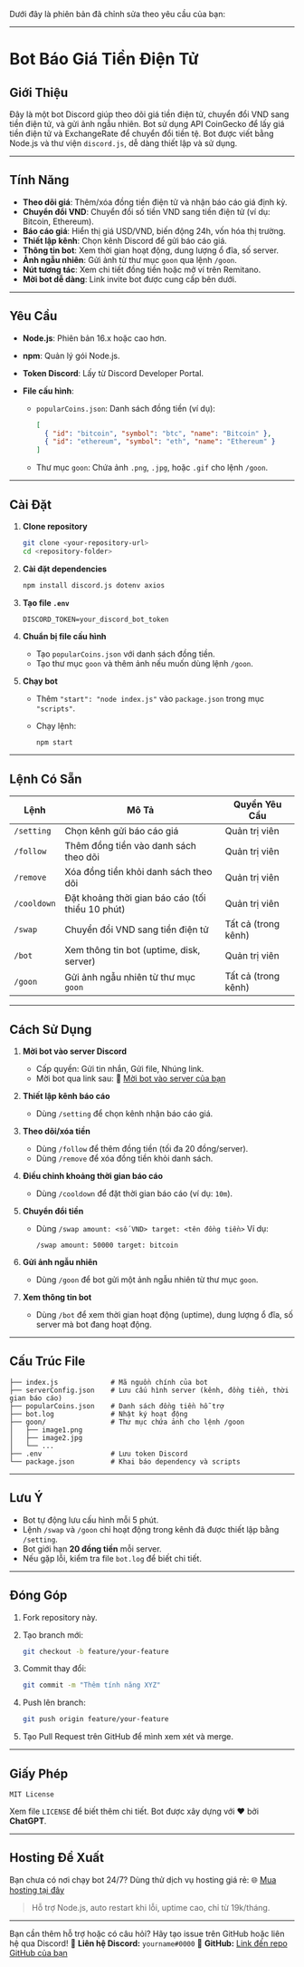 Dưới đây là phiên bản đã chỉnh sửa theo yêu cầu của bạn:

---

# Bot Báo Giá Tiền Điện Tử

## Giới Thiệu

Đây là một bot Discord giúp theo dõi giá tiền điện tử, chuyển đổi VND sang tiền điện tử, và gửi ảnh ngẫu nhiên. Bot sử dụng API CoinGecko để lấy giá tiền điện tử và ExchangeRate để chuyển đổi tiền tệ. Bot được viết bằng Node.js và thư viện `discord.js`, dễ dàng thiết lập và sử dụng.

---

## Tính Năng

* **Theo dõi giá**: Thêm/xóa đồng tiền điện tử và nhận báo cáo giá định kỳ.
* **Chuyển đổi VND**: Chuyển đổi số tiền VND sang tiền điện tử (ví dụ: Bitcoin, Ethereum).
* **Báo cáo giá**: Hiển thị giá USD/VND, biến động 24h, vốn hóa thị trường.
* **Thiết lập kênh**: Chọn kênh Discord để gửi báo cáo giá.
* **Thông tin bot**: Xem thời gian hoạt động, dung lượng ổ đĩa, số server.
* **Ảnh ngẫu nhiên**: Gửi ảnh từ thư mục `goon` qua lệnh `/goon`.
* **Nút tương tác**: Xem chi tiết đồng tiền hoặc mở ví trên Remitano.
* **Mời bot dễ dàng**: Link invite bot được cung cấp bên dưới.

---

## Yêu Cầu

* **Node.js**: Phiên bản 16.x hoặc cao hơn.
* **npm**: Quản lý gói Node.js.
* **Token Discord**: Lấy từ Discord Developer Portal.
* **File cấu hình**:

  * `popularCoins.json`: Danh sách đồng tiền (ví dụ):

    ```json
    [
      { "id": "bitcoin", "symbol": "btc", "name": "Bitcoin" },
      { "id": "ethereum", "symbol": "eth", "name": "Ethereum" }
    ]
    ```

  * Thư mục `goon`: Chứa ảnh `.png`, `.jpg`, hoặc `.gif` cho lệnh `/goon`.

---

## Cài Đặt

1. **Clone repository**

   ```bash
   git clone <your-repository-url>
   cd <repository-folder>
   ```

2. **Cài đặt dependencies**

   ```bash
   npm install discord.js dotenv axios
   ```

3. **Tạo file `.env`**

   ```
   DISCORD_TOKEN=your_discord_bot_token
   ```

4. **Chuẩn bị file cấu hình**

   * Tạo `popularCoins.json` với danh sách đồng tiền.
   * Tạo thư mục `goon` và thêm ảnh nếu muốn dùng lệnh `/goon`.

5. **Chạy bot**

   * Thêm `"start": "node index.js"` vào `package.json` trong mục `"scripts"`.
   * Chạy lệnh:

     ```bash
     npm start
     ```

---

## Lệnh Có Sẵn

| Lệnh        | Mô Tả                                            | Quyền Yêu Cầu       |
| ----------- | ------------------------------------------------ | ------------------- |
| `/setting`  | Chọn kênh gửi báo cáo giá                        | Quản trị viên       |
| `/follow`   | Thêm đồng tiền vào danh sách theo dõi            | Quản trị viên       |
| `/remove`   | Xóa đồng tiền khỏi danh sách theo dõi            | Quản trị viên       |
| `/cooldown` | Đặt khoảng thời gian báo cáo (tối thiểu 10 phút) | Quản trị viên       |
| `/swap`     | Chuyển đổi VND sang tiền điện tử                 | Tất cả (trong kênh) |
| `/bot`      | Xem thông tin bot (uptime, disk, server)         | Quản trị viên       |
| `/goon`     | Gửi ảnh ngẫu nhiên từ thư mục `goon`             | Tất cả (trong kênh) |

---

## Cách Sử Dụng

1. **Mời bot vào server Discord**

   * Cấp quyền: Gửi tin nhắn, Gửi file, Nhúng link.
   * Mời bot qua link sau:
     🔗 [Mời bot vào server của bạn](https://discord.com/oauth2/authorize?client_id=YOUR_CLIENT_ID&scope=bot+applications.commands&permissions=274878219264)

2. **Thiết lập kênh báo cáo**

   * Dùng `/setting` để chọn kênh nhận báo cáo giá.

3. **Theo dõi/xóa tiền**

   * Dùng `/follow` để thêm đồng tiền (tối đa 20 đồng/server).
   * Dùng `/remove` để xóa đồng tiền khỏi danh sách.

4. **Điều chỉnh khoảng thời gian báo cáo**

   * Dùng `/cooldown` để đặt thời gian báo cáo (ví dụ: `10m`).

5. **Chuyển đổi tiền**

   * Dùng `/swap amount: <số VND> target: <tên đồng tiền>`
     Ví dụ:

     ```
     /swap amount: 50000 target: bitcoin
     ```

6. **Gửi ảnh ngẫu nhiên**

   * Dùng `/goon` để bot gửi một ảnh ngẫu nhiên từ thư mục `goon`.

7. **Xem thông tin bot**

   * Dùng `/bot` để xem thời gian hoạt động (uptime), dung lượng ổ đĩa, số server mà bot đang hoạt động.

---

## Cấu Trúc File

```
├── index.js             # Mã nguồn chính của bot
├── serverConfig.json    # Lưu cấu hình server (kênh, đồng tiền, thời gian báo cáo)
├── popularCoins.json    # Danh sách đồng tiền hỗ trợ
├── bot.log              # Nhật ký hoạt động
├── goon/                # Thư mục chứa ảnh cho lệnh /goon
│   ├── image1.png
│   ├── image2.jpg
│   └── ...
├── .env                 # Lưu token Discord
└── package.json         # Khai báo dependency và scripts
```

---

## Lưu Ý

* Bot tự động lưu cấu hình mỗi 5 phút.
* Lệnh `/swap` và `/goon` chỉ hoạt động trong kênh đã được thiết lập bằng `/setting`.
* Bot giới hạn **20 đồng tiền** mỗi server.
* Nếu gặp lỗi, kiểm tra file `bot.log` để biết chi tiết.

---

## Đóng Góp

1. Fork repository này.

2. Tạo branch mới:

   ```bash
   git checkout -b feature/your-feature
   ```

3. Commit thay đổi:

   ```bash
   git commit -m "Thêm tính năng XYZ"
   ```

4. Push lên branch:

   ```bash
   git push origin feature/your-feature
   ```

5. Tạo Pull Request trên GitHub để mình xem xét và merge.

---

## Giấy Phép

```
MIT License
```

Xem file `LICENSE` để biết thêm chi tiết.
Bot được xây dựng với ❤️ bởi **ChatGPT**.

---

## Hosting Đề Xuất

Bạn chưa có nơi chạy bot 24/7? Dùng thử dịch vụ hosting giá rẻ:
🌐 [Mua hosting tại đây](https://your-hosting-provider.com)

> Hỗ trợ Node.js, auto restart khi lỗi, uptime cao, chỉ từ 19k/tháng.

---

Bạn cần thêm hỗ trợ hoặc có câu hỏi? Hãy tạo issue trên GitHub hoặc liên hệ qua Discord!
📨 **Liên hệ Discord:** `yourname#0000`
📁 **GitHub:** [Link đến repo GitHub của bạn](https://github.com/your-repo)
